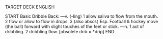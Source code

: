 TARGET DECK
ENGLISH

START
Basic
Dribble
Back: —v. (-ling) 1 allow saliva to flow from the mouth. 2 flow or allow to flow in drops. 3 (also absol.) Esp. Football & hockey move (the ball) forward with slight touches of the feet or stick. —n. 1 act of dribbling. 2 dribbling flow. [obsolete drib = *drip]
END

